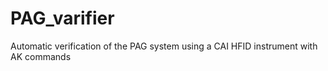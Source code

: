 # PAG_varifier
Automatic verification of the PAG system using a CAI HFID instrument with AK commands
